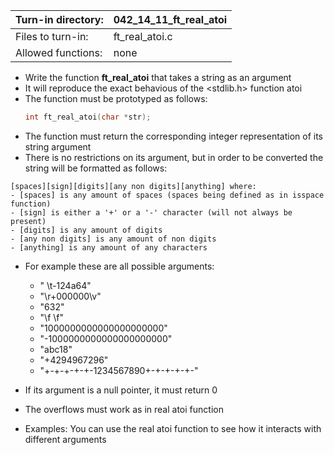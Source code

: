 Turn-in directory: | 042_14_11_ft_real_atoi|
-------------|-------------|
Files to turn-in: | ft_real_atoi.c |
Allowed functions: | none

* Write the function **ft_real_atoi** that takes a string as an argument
* It will reproduce the exact behavious of the <stdlib.h> function atoi
* The function must be prototyped as follows:
   ```C
   int ft_real_atoi(char *str);
   ```
* The function must return the corresponding integer representation of its string argument
* There is no restrictions on its argument, but in order to be converted the string will be formatted as follows:
```
[spaces][sign][digits][any non digits][anything] where:
- [spaces] is any amount of spaces (spaces being defined as in isspace function)
- [sign] is either a '+' or a '-' character (will not always be present)
- [digits] is any amount of digits
- [any non digits] is any amount of non digits
- [anything] is any amount of any characters
```
* For example these are all possible arguments:
  * " \t-124a64"
  * "\r+000000\v"
  * "632"
  * "\f           \f"
  * "1000000000000000000000"
  * "-1000000000000000000000"
  * "abc18"
  * "+4294967296"
  * "+-+-+-+-+-1234567890+-+-+-+-+-"
* If its argument is a null pointer, it must return 0
* The overflows must work as in real atoi function
   
* Examples:
  You can use the real atoi function to see how it interacts with different arguments
